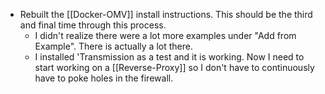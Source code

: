 - Rebuilt the [[Docker-OMV]] install instructions.  This should be the third and final time through this process.
	- I didn't realize there were a lot more examples under "Add from Example".  There is actually a lot there.
	- I installed 'Transmission as a test and it is working.  Now I need to start working on a [[Reverse-Proxy]] so I don't have to continuously have to poke holes in the firewall.